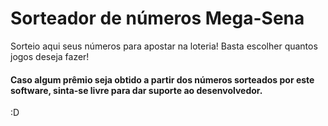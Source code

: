 # Sorteador de números Mega-Sena

Sorteio aqui seus números para apostar na loteria! 
Basta escolher quantos jogos deseja fazer!

#### Caso algum prêmio seja obtido a partir dos números sorteados por este software, sinta-se livre para dar suporte ao desenvolvedor. 

:D
